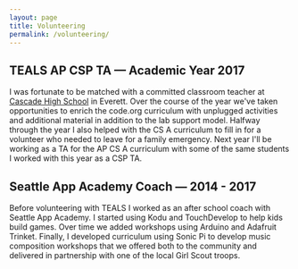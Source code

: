 ```yaml
---
layout: page
title: Volunteering
permalink: /volunteering/
---
```


## TEALS AP CSP TA &mdash; Academic Year 2017
I was fortunate to be matched with a committed classroom teacher at
[Cascade High School](https://www.everettsd.org/cascade) in Everett. Over
the course of the year we've taken opportunities to enrich the code.org
curriculum with unplugged activities and additional material in addition to
the lab support model. Halfway through the year I also helped with the CS A
curriculum to fill in for a volunteer who needed to leave for a family emergency.
Next year I'll be working as a TA for the AP CS A curriculum with some of the
same students I worked with this year as a CSP TA.

## Seattle App Academy Coach &mdash; 2014 - 2017
Before volunteering with TEALS I worked as an after school coach with Seattle
App Academy. I started using Kodu and TouchDevelop to help kids build games.
Over time we added workshops using Arduino and Adafruit Trinket. Finally, I
developed curriculum using Sonic Pi to develop music composition workshops
that we offered both to the community and delivered in partnership with one of
the local Girl Scout troops.
